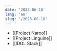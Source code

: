 ```yaml
---
date: '2023-06-18'
lang: 'en'
slug: '/2023-06-18'
---
```


- [[Project Naroo]]
- [[Project Linguine]]
- [[IDOL Stack]]
